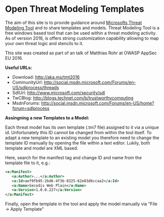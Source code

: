 # Open Threat Modeling Templates

The aim of this site is to provide guidance around <a href="http://aka.ms/tmt2016">Microsofts Threat Modeling Tool</a> and to share templates and models. Threat Modeling Tool is a free windows based tool that can be used within a threat modeling activity. As of version 2016, is offers strong customization capability allowing to map your own threat logic and stencils to it.

This site was created as part of an talk of Matthias Rohr at OWASP AppSec EU 2016.

<b>Useful URLs:</b>
- Download: http://aka.ms/tmt2016
- CommunityUrl: http://social.msdn.microsoft.com/Forums/en-US/sdlprocess/threads
- SdlUrl: http://www.microsoft.com/security/sdl
- TwCBlog: http://blogs.technet.com/b/trustworthycomputing
- MsdnForums: http://social.msdn.microsoft.com/Forums/en-US/home?forum=sdlprocess

<b>Assingning a new Templates to a Model:</b>

Each threat model has its own template (.tm7 file) assigned to it via a unique id. Unfortunately this ID cannot be changed from within the tool itself. To adapt a new template to an existing model you therefore need to change the template ID manually by opening the file within a text editor. Lukily, both template and model are XML based.

Here, search for the manifest tag and change ID and name from the template file to it, e.g.:
```xml
<a:Manifest>
   <a:Author>...</a:Author>
   <a:Id>aef9fb95-2bd6-4f3b-8325-62e83d6ccaa2</a:Id>
   <a:Name>Secodis Web Plain</a:Name>
   <a:Version>1.0.0.227</a:Version>
</a:Manifest>
```

Finally, open the template in the tool and apply the model manually via "File -> Apply Template"

